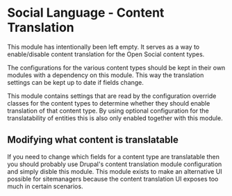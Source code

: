 # Social Language - Content Translation

This module has intentionally been left empty. It serves as a way to 
enable/disable content translation for the Open Social content types.

The configurations for the various content types should be kept in their own
modules with a dependency on this module. This way the translation settings 
can be kept up to date if fields change.

This module contains settings that are read by the configuration override 
classes for the content types to determine whether they should enable 
translation of that content type. By using optional configuration for the 
translatability of entities this is also only enabled together with this module.

## Modifying what content is translatable

If you need to change which fields for a content type are translatable then you
should probably use Drupal's content translation module configuration and simply
disble this module. This module exists to make an alternative UI possible for
sitemanagers because the content translation UI exposes too much in certain
scenarios.
